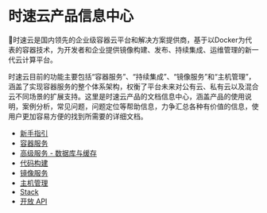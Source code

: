 # 时速云产品信息中心

􏰕时速云是国内领先的企业级容器云平台和解决方案提供商，基于以Docker为代表的容器技术，为开发者和企业提供镜像构建、发布、持续集成、运维管理的新一代云计算平台。

时速云目前的功能主要包括“容器服务”、“持续集成”、“镜像服务”和“主机管理”，涵盖了实现容器服务的整个体系架构，权衡了平台未来对公有云、私有云以及混合云不同场景的扩展支持。这里是时速云产品的文档信息中心，涵盖产品的使用说明，案例分析，常见问题，问题定位等帮助信息，力争汇总各种有价值的信息，使用户更加容易方便的找到所需要的详细文档。

* [新手指引](/v1/getting_started/README.md)
* [容器服务](/v1/container/README.md)
* [高级服务 - 数据库与缓存](/v1/advservices/README.md)
* [代码构建](/v1/ci/README.md)
* [镜像服务](/v1/registry/README.md)
* [主机管理](/v1/host/README.md)
* [Stack](/v1/stack/README.md)
* [开放 API](/doc/v1/api/README.md)
<!-- [最佳实践](/v1/best_practice/README.md) -->
<!-- * [常见问题](/v1/faq/README.md)  -->

